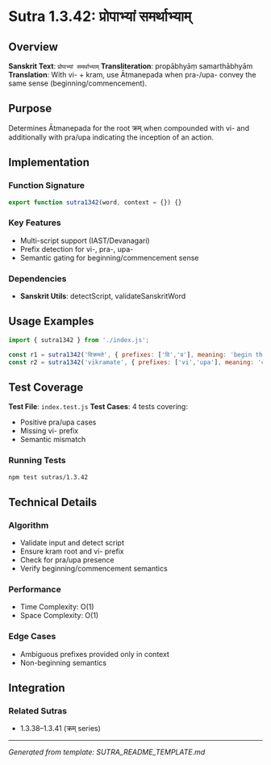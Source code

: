 # Sutra 1.3.42: प्रोपाभ्यां समर्थाभ्याम्

## Overview

**Sanskrit Text**: `प्रोपाभ्यां समर्थाभ्याम्`
**Transliteration**: propābhyāṃ samarthābhyām
**Translation**: With vi- + kram, use Ātmanepada when pra-/upa- convey the same sense (beginning/commencement).

## Purpose

Determines Ātmanepada for the root क्रम् when compounded with vi- and additionally with pra/upa indicating the inception of an action.

## Implementation

### Function Signature
```javascript
export function sutra1342(word, context = {}) {}
```

### Key Features
- Multi-script support (IAST/Devanagari)
- Prefix detection for vi-, pra-, upa-
- Semantic gating for beginning/commencement sense

### Dependencies
- **Sanskrit Utils**: detectScript, validateSanskritWord

## Usage Examples

```javascript
import { sutra1342 } from './index.js';

const r1 = sutra1342('विक्रमते', { prefixes: ['वि','प्र'], meaning: 'begin the action' });
const r2 = sutra1342('vikramate', { prefixes: ['vi','upa'], meaning: 'commencement' });
```

## Test Coverage

**Test File**: `index.test.js`
**Test Cases**: 4 tests covering:
- Positive pra/upa cases
- Missing vi- prefix
- Semantic mismatch

### Running Tests
```bash
npm test sutras/1.3.42
```

## Technical Details

### Algorithm
- Validate input and detect script
- Ensure kram root and vi- prefix
- Check for pra/upa presence
- Verify beginning/commencement semantics

### Performance
- Time Complexity: O(1)
- Space Complexity: O(1)

### Edge Cases
- Ambiguous prefixes provided only in context
- Non-beginning semantics

## Integration

### Related Sutras
- 1.3.38–1.3.41 (क्रम् series)

---

*Generated from template: SUTRA_README_TEMPLATE.md*
